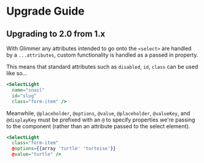 # Upgrade Guide

## Upgrading to 2.0 from 1.x

With Glimmer any attributes intended to go onto the `<select>` are handled by a `...attributes`, custom functionality is handled as a passed in property.

This means that standard attributes such as `disabled`, `id`, `class` can be used like so...

```handlebars
<SelectLight
  name="snail"
  id="slug"
  class="form-item" />
```

Meanwhile, `@placeholder`, `@options`, `@value`, `@placeholder`, `@valueKey`, and `@displayKey` must be prefixed with an `@` to specify properties we're passing to the component (rather than an attribute passed to the select element).

```handlebars
<SelectLight
  class="form-item"
  @options={{array 'turtle' 'tortoise'}}
  @value="turtle" />
```
